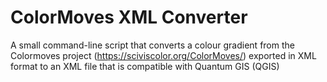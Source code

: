# ColorMoves XML Converter
A small command-line script that converts a colour gradient from the Colormoves project (https://sciviscolor.org/ColorMoves/) exported in XML format to an XML file that is compatible with Quantum GIS (QGIS)
